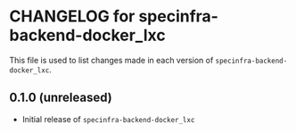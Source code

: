# CHANGELOG for specinfra-backend-docker_lxc

This file is used to list changes made in each version of `specinfra-backend-docker_lxc`.

## 0.1.0 (unreleased)

* Initial release of `specinfra-backend-docker_lxc`
